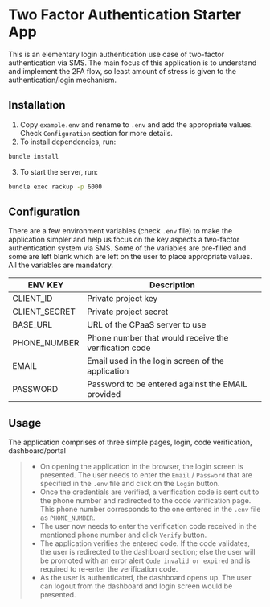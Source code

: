 # Two Factor Authentication Starter App

This is an elementary  login authentication use case of two-factor authentication via SMS. The main focus of this application is to understand and implement the 2FA flow, so least amount of stress is given to the authentication/login mechanism.

## Installation
1. Copy `example.env` and rename to `.env` and add the appropriate values. Check `Configuration` section for more details.
2. To install dependencies, run:
```bash
bundle install
```
3. To start the server, run:
```bash
bundle exec rackup -p 6000
```

## Configuration
There are a few environment variables (check `.env` file) to make the application simpler and help us focus on the key aspects a two-factor authentication system via SMS. Some of the variables are pre-filled and some are left blank which are left on the user to place appropriate values. All the variables are mandatory.

ENV KEY       | Description
------------- | -------------
CLIENT_ID     | Private project key
CLIENT_SECRET | Private project secret
BASE_URL      | URL of the CPaaS server to use
PHONE_NUMBER  | Phone number that would receive the verification code
EMAIL         | Email used in the login screen of the application
PASSWORD      | Password to be entered against the EMAIL provided

## Usage
The application comprises of three simple pages, login, code verification, dashboard/portal
> + On opening the application in the browser, the login screen is presented. The user needs to enter the `Email` / `Password` that are specified in the `.env` file and click on the `Login` button.
> + Once the credentials are verified, a verification code is sent out to the phone number and redirected to the code verification page. This phone number corresponds to the one entered in the `.env` file as `PHONE_NUMBER`.
> + The user now needs to enter the verification code received in the mentioned phone number and click `Verify` button.
> + The application verifies the entered code. If the code validates, the user is redirected to the dashboard section; else the user will be promoted with an error alert `Code invalid or expired` and is required to re-enter the verification code.
> + As the user is authenticated, the dashboard opens up. The user can logout from the dashboard and login screen would be presented.

